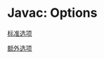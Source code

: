 # Javac: Options

[标准选项](java-command-standard-options-of-javac.md)

[额外选项](java-command-extra-options-of-javac.md)


